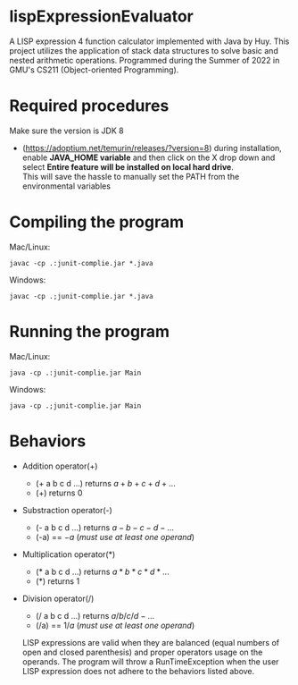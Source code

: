 # lispExpressionEvaluator

A LISP expression 4 function calculator implemented with Java by Huy. This project utilizes the application of stack data structures to solve basic and nested arithmetic operations.
Programmed during the Summer of 2022 in GMU's CS211 (Object-oriented Programming).

# Required procedures
Make sure the version is JDK 8 
- (https://adoptium.net/temurin/releases/?version=8) 
during installation, enable **JAVA_HOME variable** and then click on the X drop down and select **Entire feature will be installed on local hard drive**.  
This will save the hassle to manually set the PATH from the environmental variables 

# Compiling the program
Mac/Linux: 
```
javac -cp .:junit-complie.jar *.java
```
Windows: 
```
javac -cp .;junit-complie.jar *.java
```

# Running the program

Mac/Linux: 
```
java -cp .:junit-complie.jar Main
```

Windows: 
```
java -cp .;junit-complie.jar Main
```

# Behaviors 
- Addition operator(+) 
  - (+ a b c d ...) returns $a+b+c+d+ ...$ 
  - (+) returns 0
- Substraction operator(-) 
  - (- a b c d ...) returns $a-b-c-d - ...$
  - (-a) == $-a$ (*must use at least one operand*) 
- Multiplication  operator(*) 
  - (* a b c d ...) returns $a*b*c*d* ...$ 
  - (*) returns 1 
- Division operator(/) 
  - (/ a b c d ...) returns $a/b/c/d - ...$
  - (/a) == $1/a$ (*must use at least one operand*) 
  
  LISP expressions are valid when they are balanced (equal numbers of open and closed parenthesis) and proper operators usage on the operands.
  The program will throw a RunTimeException when the user LISP expression does not adhere to the behaviors listed above. 
